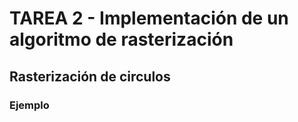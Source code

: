 # TAREA 2 - Implementación de un algoritmo de rasterización

## Rasterización de circulos

### Ejemplo